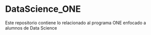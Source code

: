 # DataScience_ONE

Este repositorio contiene lo relacionado al programa ONE enfocado a alumnos de Data Science
